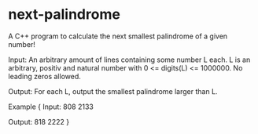 # next-palindrome
A C++ program to calculate the next smallest palindrome of a given number!

Input: 
An arbitrary amount of lines containing some number L each.
L is an arbitrary, positiv and natural number with 0 <= digits(L) <= 1000000. No leading zeros allowed.

Output:
For each L, output the smallest palindrome larger than L.

Example
{
Input:
808
2133

Output:
818
2222
}
